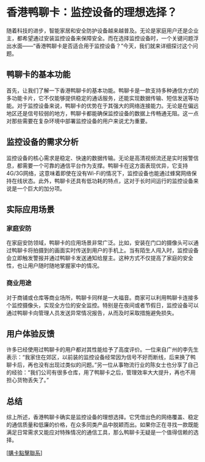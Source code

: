 # 香港鸭聊卡：监控设备的理想选择？

随着科技的进步，智能家居和安全防护设备越来越普及。无论是家庭用户还是企业主，都希望通过安装监控设备来保障安全。而在选择监控设备时，一个关键问题浮出水面——“香港鸭聊卡是否适合用于监控设备？”今天，我们就来详细探讨这个问题。

## 鸭聊卡的基本功能

首先，让我们了解一下香港鸭聊卡的基本功能。鸭聊卡是一款支持多种通信方式的多功能卡片，它不仅能够提供稳定的通话服务，还能实现数据传输、短信发送等功能。对于监控设备来说，鸭聊卡的优势在于其强大的网络连接能力。无论是在偏远地区还是信号较弱的地方，鸭聊卡都能确保监控设备的数据上传畅通无阻。这一点对那些需要在复杂环境中部署监控设备的用户来说尤为重要。

## 监控设备的需求分析

监控设备的核心需求是稳定、快速的数据传输。无论是高清视频流还是实时报警信息，都需要一个可靠的通信平台作为支撑。鸭聊卡在这方面表现优异，它支持4G/3G网络，这意味着即使在没有Wi-Fi的情况下，监控设备也能通过蜂窝网络保持在线状态。此外，鸭聊卡还具有低功耗的特点，这对于长时间运行的监控设备来说是一个巨大的加分项。

## 实际应用场景

### 家庭安防

在家庭安防领域，鸭聊卡的应用场景非常广泛。比如，安装在门口的摄像头可以通过鸭聊卡将拍摄到的画面实时传送到用户的手机上。当有陌生人闯入时，监控设备会立即触发警报并通过鸭聊卡发送通知给屋主。这种方式不仅提高了家庭的安全性，也让用户随时随地掌握家中的情况。

### 商业用途

对于商铺或仓库等商业场所，鸭聊卡同样是一大福音。商家可以利用鸭聊卡连接多个监控摄像头，实现全方位的安全监控。特别是在夜间或者节假日，监控设备可以通过鸭聊卡向管理人员发送异常情况报告，从而及时采取措施避免损失。

## 用户体验反馈

许多已经使用过鸭聊卡的用户都对其性能给予了高度评价。一位来自广州的李先生表示：“我家住在郊区，以前装的监控设备经常因为信号不好而断线，后来换了鸭聊卡后，再也没有出现过类似的问题。”另一位从事物流行业的陈女士也分享了自己的经验：“我们公司有很多仓库，用了鸭聊卡之后，管理效率大大提升，再也不用担心货物丢失了。”

## 总结

综上所述，香港鸭聊卡确实是监控设备的理想选择。它凭借出色的网络覆盖、稳定的通信质量和低廉的价格，在众多同类产品中脱颖而出。如果你正在寻找一款既能满足日常需求又能应对特殊情况的通信工具，那么鸭聊卡无疑是一个值得信赖的选择。

[[購卡點擊聯系](https://t.me/s/SXDXQF)]
